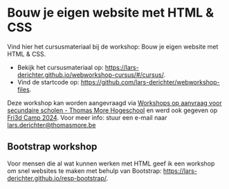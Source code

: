 # Bouw je eigen website met HTML &amp; CSS

Vind hier het cursusmateriaal bij de workshop: Bouw je eigen website met HTML &amp; CSS.

- Bekijk het cursusmateriaal op: https://lars-derichter.github.io/webworkshop-cursus/#/cursus/.
- Vind de startcode op: https://github.com/lars-derichter/webworkshop-files.

Deze workshop kan worden aangevraagd via [Workshops op aanvraag voor secundaire scholen - Thomas More Hogeschool](https://thomasmore.be/nl/agenda/workshops-op-aanvraag-voor-secundaire-scholen) en werd ook gegeven op [Fri3d Camp 2024](https://thomasmore.be/nl/agenda/workshops-op-aanvraag-voor-secundaire-scholen). Voor meer info: stuur een e-mail naar lars.derichter@thomasmore.be 

## Bootstrap workshop

Voor mensen die al wat kunnen werken met HTML geef ik een workshop om snel websites te maken met behulp van Bootstrap: https://lars-derichter.github.io/resp-bootstrap/.
